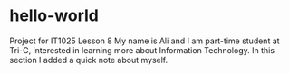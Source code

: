 # hello-world
Project for IT1025 Lesson 8
My name is Ali and I am part-time student at Tri-C, interested in learning more about Information Technology. 
In this section I added a quick note about myself. 

